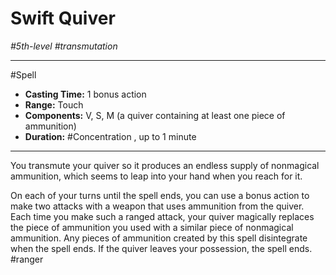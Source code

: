 # Swift Quiver
*#5th-level #transmutation*
___ 
#Spell
- **Casting Time:** 1 bonus action
- **Range:** Touch
- **Components:** V, S, M (a quiver containing at least one piece of ammunition)
- **Duration:** #Concentration , up to 1 minute
---
You transmute your quiver so it produces an endless supply of nonmagical ammunition, which seems to leap into your hand when you reach for it.

On each of your turns until the spell ends, you can use a bonus action to make two attacks with a weapon that uses ammunition from the quiver. Each time you make such a ranged attack, your quiver magically replaces the piece of ammunition you used with a similar piece of nonmagical ammunition. Any pieces of ammunition created by this spell disintegrate when the spell ends. If the quiver leaves your possession, the spell ends.
#ranger